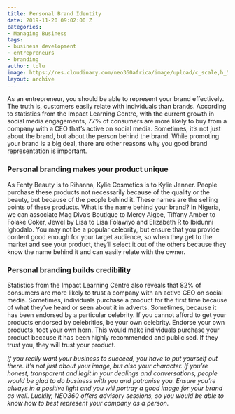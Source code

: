 ```yaml
---
title: Personal Brand Identity
date: 2019-11-20 09:02:00 Z
categories:
- Managing Business
tags:
- business development
- entrepreneurs
- branding
author: tolu
image: https://res.cloudinary.com/neo360africa/image/upload/c_scale,h_500/v1574169263/NEO360%20BLOG/man-sitting-in-front-of-keyboard-2422278_vjewud.jpg
layout: archive
---
```


As an entrepreneur, you should be able to represent your brand effectively. The truth is, customers easily relate with individuals than brands. According to statistics from the Impact Learning Centre, with the current growth in social media engagements, 77% of consumers are more likely to buy from a company with a CEO that’s active on social media. Sometimes, it’s not just about the brand, but about the person behind the brand. While promoting your brand is a big deal, there are other reasons why you good brand representation is important.


### Personal branding makes your product unique

As Fenty Beauty is to Rihanna, Kylie Cosmetics is to Kylie Jenner. People purchase these products not necessarily because of the quality or the beauty, but because of the people behind it. These names are the selling points of these products. What is the name behind your brand? In Nigeria, we can associate Mag Diva’s Boutique to Mercy Aigbe, Tiffany Amber to Folake Coker, Jewel by Lisa to Lisa Folawiyo and Elizabeth R to Ibidunni Ighodalo. You may not be a popular celebrity, but ensure that you provide content good enough for your target audience, so when they get to the market and see your product, they’ll select it out of the others because they know the name behind it and can easily relate with the owner.


### Personal branding builds credibility

Statistics from the Impact Learning Centre also reveals that 82% of consumers are more likely to trust a company with an active CEO on social media. Sometimes, individuals purchase a product for the first time because of what they’ve heard or seen about it in adverts. Sometimes, because it has been endorsed by a particular celebrity. If you cannot afford to get your products endorsed by celebrities, be your own celebrity. Endorse your own products, toot your own horn. This would make individuals purchase your product because it has been highly recommended and publicised. If they trust you, they will trust your product.



*If you really want your business to succeed, you have to put yourself out there. It’s not just about your image, but also your character. If you’re honest, transparent and legit in your dealings and conversations, people would be glad to do business with you and patronise you. Ensure you’re always in a positive light and you will portray a good image for your brand as well.
Luckily, NEO360 offers advisory sessions, so you would be able to know how to best represent your company as a person.*
